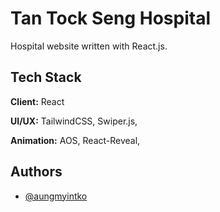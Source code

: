 # Tan Tock Seng Hospital

Hospital website written with React.js.

## Tech Stack

**Client:** React

**UI/UX:** TailwindCSS, Swiper.js,

**Animation:** AOS, React-Reveal,

## Authors

- [@aungmyintko](https://github.com/aung-myint-ko)
